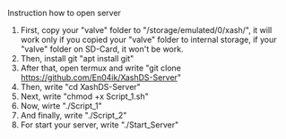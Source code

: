 Instruction how to open server
1. First, copy your "valve" folder to "/storage/emulated/0/xash/", it will work only if you copied your "valve" folder to internal storage, if your "valve" folder on SD-Card, it won't be work.
3. Then, install git "apt install git"
2. After that, open termux and write "git clone https://github.com/En04ik/XashDS-Server"
3. Then, write "cd XashDS-Server"
4. Next, write  "chmod +x Script_1.sh"
5. Now, wirte "./Script_1"
6. And finally, write "./Script_2"
7. For start your server, write "./Start_Server"
